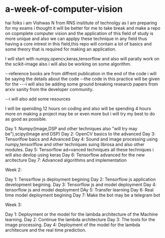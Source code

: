 # a-week-of-computer-vision

hai folks i am Vishwas N from RNS insititute of technolgy as I am preparing for my exams i thought it will be better for me to take break and make a repo on copmplete computer vision and the application of this field of study is more unique and also we can applpy these technique in any field  thus having a core intrest in this field,this repo will contain a lot of basics and some theory that is required for making an application.


I will start with numpy,opencv,keras,tensorflow and also will parally work on the scikit-image also i will also be working on some algorithm.


--reference books are from diffrent publication in the end of the code i will be saying the details about the code
--the code in this practice will be given for the 
---i will also be adding some ground breaking researcb papers from arxiv sanity from the developer community.

--i will also add some resources 

I will be speniding 12 hours on coding and also will be spending 4 hours more on making a project may be or even more but i will try my best to do as good as possible.

Day 1: Numpy(Image,DSP and other techniques also "will try may be"),scipy(Image and DSP)
Day 2: OpenCV basics to the advanced
Day 3: Tensorlfow baics and Advanced
Day 4: Sound and image processing using numpy,tensorlflow and other techniques suing librosa and also other modules.
Day 5: Tensorflow ad=vanced techniques all these techniques i will also devlop using keras
Day 6: Tensorflow advanced for the new arcitecture
Day 7: Advanced algorithms and implementation 


Week 2:


Day 1: Tenssrflow js deployment begining
Day 2: Tensorflow js application development begining.
Day 3: Tensorflow js and model deployment
Day 4: tensorflow js and model deployment
DAy 5: Transfer learning
Day 6: Real time model deployment begining
Day 7: Make the bot may be a telegram bot

Week 3:


Day 1: Deployment or the model for the lambda architecture of the Machine learning.
Day 2: Continue the lambda architecture
Day 3: The tools for the image processing.
Day 4: Deployment of the model for the lambda architecure and the real time prediction.

